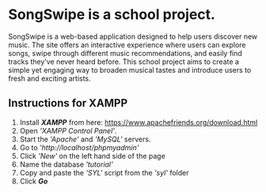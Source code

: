 # **SongSwipe** is a school project.
SongSwipe is a web-based application designed to help users discover new music. The site offers an interactive experience where users can explore songs, swipe through different music recommendations, and easily find tracks they’ve never heard before. This school project aims to create a simple yet engaging way to broaden musical tastes and introduce users to fresh and exciting artists.
## Instructions for XAMPP
1. Install ***XAMPP*** from here: https://www.apachefriends.org/download.html
2. Open *'XAMPP Control Panel'*.
3. Start the *'Apache'* and *'MySQL'* servers.
4. Go to *'http://localhost/phpmyadmin'*
5. Click *'New'* on the left hand side of the page
6. Name the database *'tutorial'*
7. Copy and paste the *'SYL'* script from the *'syl'* folder
8. Click ***Go***
